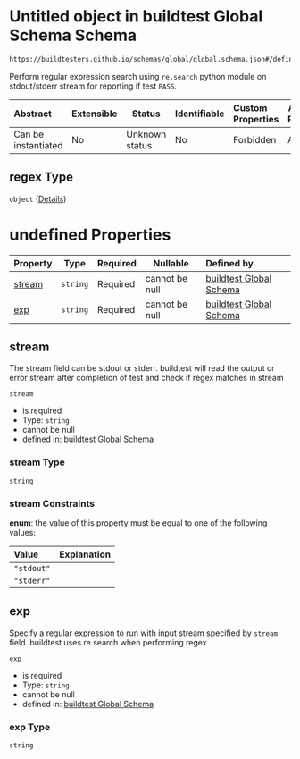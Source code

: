 # Untitled object in buildtest Global Schema Schema

```txt
https://buildtesters.github.io/schemas/global/global.schema.json#/definitions/status/properties/regex
```

Perform regular expression search using `re.search` python module on stdout/stderr stream for reporting if test `PASS`. 


| Abstract            | Extensible | Status         | Identifiable | Custom Properties | Additional Properties | Access Restrictions | Defined In                                                                  |
| :------------------ | ---------- | -------------- | ------------ | :---------------- | --------------------- | ------------------- | --------------------------------------------------------------------------- |
| Can be instantiated | No         | Unknown status | No           | Forbidden         | Allowed               | none                | [global.schema.json\*](../../out/global.schema.json "open original schema") |

## regex Type

`object` ([Details](global-definitions-status-properties-regex.md))

# undefined Properties

| Property          | Type     | Required | Nullable       | Defined by                                                                                                                                                                                                                |
| :---------------- | -------- | -------- | -------------- | :------------------------------------------------------------------------------------------------------------------------------------------------------------------------------------------------------------------------ |
| [stream](#stream) | `string` | Required | cannot be null | [buildtest Global Schema](global-definitions-status-properties-regex-properties-stream.md "https&#x3A;//buildtesters.github.io/schemas/global/global.schema.json#/definitions/status/properties/regex/properties/stream") |
| [exp](#exp)       | `string` | Required | cannot be null | [buildtest Global Schema](global-definitions-status-properties-regex-properties-exp.md "https&#x3A;//buildtesters.github.io/schemas/global/global.schema.json#/definitions/status/properties/regex/properties/exp")       |

## stream

The stream field can be stdout or stderr. buildtest will read the output or error stream after completion of test and check if regex matches in stream


`stream`

-   is required
-   Type: `string`
-   cannot be null
-   defined in: [buildtest Global Schema](global-definitions-status-properties-regex-properties-stream.md "https&#x3A;//buildtesters.github.io/schemas/global/global.schema.json#/definitions/status/properties/regex/properties/stream")

### stream Type

`string`

### stream Constraints

**enum**: the value of this property must be equal to one of the following values:

| Value      | Explanation |
| :--------- | ----------- |
| `"stdout"` |             |
| `"stderr"` |             |

## exp

Specify a regular expression to run with input stream specified by `stream` field. buildtest uses re.search when performing regex


`exp`

-   is required
-   Type: `string`
-   cannot be null
-   defined in: [buildtest Global Schema](global-definitions-status-properties-regex-properties-exp.md "https&#x3A;//buildtesters.github.io/schemas/global/global.schema.json#/definitions/status/properties/regex/properties/exp")

### exp Type

`string`
